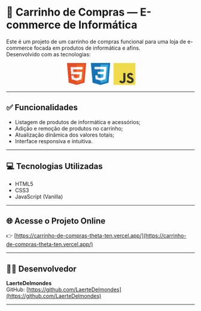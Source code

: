 

# 🛒 Carrinho de Compras — E-commerce de Informática

Este é um projeto de um carrinho de compras funcional para uma loja de e-commerce focada em produtos de informática e afins.  
Desenvolvido com as tecnologias:

<p align="center">
  <img src="https://raw.githubusercontent.com/devicons/devicon/master/icons/html5/html5-original.svg" alt="HTML5" width="60" height="60" />
  <img src="https://raw.githubusercontent.com/devicons/devicon/master/icons/css3/css3-original.svg" alt="CSS3" width="60" height="60" />
  <img src="https://raw.githubusercontent.com/devicons/devicon/master/icons/javascript/javascript-original.svg" alt="JavaScript" width="60" height="60" />
</p>

---

## ✅ Funcionalidades

- Listagem de produtos de informática e acessórios;
- Adição e remoção de produtos no carrinho;
- Atualização dinâmica dos valores totais;
- Interface responsiva e intuitiva.

---

## 💻 Tecnologias Utilizadas

- HTML5
- CSS3
- JavaScript (Vanilla)

---

## 🌐 Acesse o Projeto Online

👉 [https://carrinho-de-compras-theta-ten.vercel.app/](https://carrinho-de-compras-theta-ten.vercel.app/)

---

## 👨‍💻 Desenvolvedor

**LaerteDelmondes**  
GitHub: [https://github.com/LaerteDelmondes](https://github.com/LaerteDelmondes)

---



